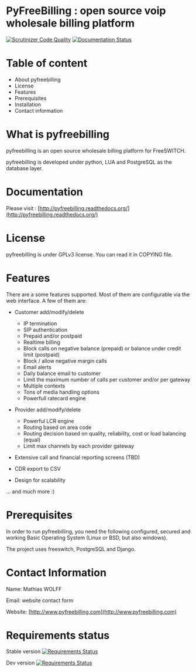 PyFreeBilling : open source voip wholesale billing platform
===========================================================

[![Scrutinizer Code Quality](https://scrutinizer-ci.com/g/mwolff44/pyfreebilling/badges/quality-score.png?b=master)](https://scrutinizer-ci.com/g/mwolff44/pyfreebilling/?branch=master) [![Documentation Status](https://readthedocs.org/projects/pyfreebilling/badge/?version=latest)](https://readthedocs.org/projects/pyfreebilling/?badge=latest)

# Table of content


* About pyfreebilling
* License
* Features
* Prerequisites
* Installation
* Contact information


# What is pyfreebilling

pyfreebilling is an open source wholesale billing platform for FreeSWITCH. 

pyfreebilling is developed under python, LUA and PostgreSQL as the database layer.


# Documentation

Please visit : [http://pyfreebilling.readthedocs.org/](http://pyfreebilling.readthedocs.org/)


# License

pyfreebilling is under GPLv3 license. You can read it in COPYING file.


# Features

There are a some features supported. Most of them are configurable via the web
interface. A few of them are:

- Customer add/modify/delete
   - IP termination
   - SIP authentication
   - Prepaid and/or postpaid
   - Realtime billing
   - Block calls on negative balance (prepaid) or balance under credit limit (postpaid)
   - Block / allow negative margin calls
   - Email alerts
   - Daily balance email to customer
   - Limit the maximum number of calls per customer and/or per gateway
   - Multiple contexts
   - Tons of media handling options
   - Powerfull ratecard engine

- Provider add/modify/delete
   - Powerful LCR engine
   - Routing based on area code
   - Routing decision based on quality, reliability, cost or load balancing (equal)
   - Limit max channels by each provider gateway

- Extensive call and financial reporting screens (TBD)

- CDR export to CSV

- Design for scalability

... and much more :)


# Prerequisites

In order to run pyfreebilling, you need the following configured, secured  and 
working Basic Operating System (Linux or BSD, but also windows).

The project uses freeswitch, PostgreSQL and Django.


# Contact Information

Name: Mathias WOLFF

Email: website contact form


Website: [http://www.pyfreebilling.com](http://www.pyfreebilling.com)


# Requirements status

Stable version
[![Requirements Status](https://requires.io/bitbucket/mwolff/pyfreebilling/requirements.png?branch=master)](https://requires.io/bitbucket/mwolff/pyfreebilling/requirements/?branch=master)

Dev version
[![Requirements Status](https://requires.io/bitbucket/mwolff/pyfreebilling/requirements.png?branch=develop)](https://requires.io/bitbucket/mwolff/pyfreebilling/requirements/?branch=develop)
